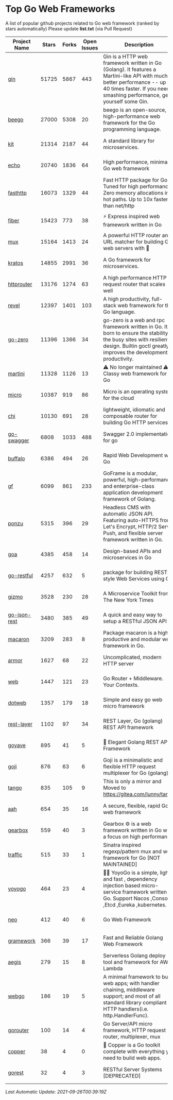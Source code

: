 # Top Go Web Frameworks
A list of popular github projects related to Go web framework (ranked by stars automatically)
Please update **list.txt** (via Pull Request)

| Project Name | Stars | Forks | Open Issues | Description | Last Commit |
| ------------ | ----- | ----- | ----------- | ----------- | ----------- |
| [gin](https://github.com/gin-gonic/gin) | 51725 | 5867 | 443 | Gin is a HTTP web framework written in Go (Golang). It features a Martini-like API with much better performance -- up to 40 times faster. If you need smashing performance, get yourself some Gin. | 2021-09-21 07:23:31 |
| [beego](https://github.com/beego/beego) | 27000 | 5308 | 20 | beego is an open-source, high-performance web framework for the Go programming language. | 2021-09-18 15:08:26 |
| [kit](https://github.com/go-kit/kit) | 21314 | 2187 | 44 | A standard library for microservices. | 2021-09-18 19:40:17 |
| [echo](https://github.com/labstack/echo) | 20740 | 1836 | 64 | High performance, minimalist Go web framework | 2021-09-23 20:17:09 |
| [fasthttp](https://github.com/valyala/fasthttp) | 16073 | 1329 | 44 | Fast HTTP package for Go. Tuned for high performance. Zero memory allocations in hot paths. Up to 10x faster than net/http | 2021-09-20 14:44:32 |
| [fiber](https://github.com/gofiber/fiber) | 15423 | 773 | 38 | ⚡️ Express inspired web framework written in Go | 2021-09-22 06:29:44 |
| [mux](https://github.com/gorilla/mux) | 15164 | 1413 | 24 | A powerful HTTP router and URL matcher for building Go web servers with 🦍 | 2021-09-14 12:12:19 |
| [kratos](https://github.com/go-kratos/kratos) | 14855 | 2991 | 36 | A Go framework for microservices. | 2021-09-24 06:21:35 |
| [httprouter](https://github.com/julienschmidt/httprouter) | 13176 | 1274 | 63 | A high performance HTTP request router that scales well | 2020-09-21 13:50:23 |
| [revel](https://github.com/revel/revel) | 12397 | 1401 | 103 | A high productivity, full-stack web framework for the Go language. | 2020-07-12 05:57:36 |
| [go-zero](https://github.com/zeromicro/go-zero) | 11396 | 1366 | 34 | go-zero is a web and rpc framework written in Go. It's born to ensure the stability of the busy sites with resilient design. Builtin goctl greatly improves the development productivity. | 2021-09-25 15:25:40 |
| [martini](https://github.com/go-martini/martini) | 11328 | 1126 | 13 | ⚠️ No longer maintained ⚠️  Classy web framework for Go | 2017-01-21 21:58:54 |
| [micro](https://github.com/micro/micro) | 10387 | 919 | 86 | Micro is an operating system for the cloud | 2021-09-24 10:04:37 |
| [chi](https://github.com/go-chi/chi) | 10130 | 691 | 28 | lightweight, idiomatic and composable router for building Go HTTP services | 2021-08-30 17:31:12 |
| [go-swagger](https://github.com/go-swagger/go-swagger) | 6808 | 1033 | 488 | Swagger 2.0 implementation for go | 2021-08-23 06:50:08 |
| [buffalo](https://github.com/gobuffalo/buffalo) | 6386 | 494 | 26 | Rapid Web Development w/ Go | 2021-09-01 16:15:57 |
| [gf](https://github.com/gogf/gf) | 6099 | 861 | 233 | GoFrame is a modular, powerful, high-performance and enterprise-class application development framework of Golang.  | 2021-09-23 11:29:20 |
| [ponzu](https://github.com/ponzu-cms/ponzu) | 5315 | 396 | 29 | Headless CMS with automatic JSON API. Featuring auto-HTTPS from Let's Encrypt, HTTP/2 Server Push, and flexible server framework written in Go. | 2020-01-02 00:14:32 |
| [goa](https://github.com/goadesign/goa) | 4385 | 458 | 14 | Design-based APIs and microservices in Go | 2021-09-21 00:06:48 |
| [go-restful](https://github.com/emicklei/go-restful) | 4257 | 632 | 5 | package for building REST-style Web Services using Go | 2021-09-24 05:28:34 |
| [gizmo](https://github.com/nytimes/gizmo) | 3528 | 230 | 28 | A Microservice Toolkit from The New York Times | 2021-04-30 15:27:05 |
| [go-json-rest](https://github.com/ant0ine/go-json-rest) | 3480 | 385 | 49 | A quick and easy way to setup a RESTful JSON API | 2017-09-13 04:12:08 |
| [macaron](https://github.com/go-macaron/macaron) | 3209 | 283 | 8 | Package macaron is a high productive and modular web framework in Go. | 2020-11-13 12:00:30 |
| [armor](https://github.com/labstack/armor) | 1627 | 68 | 22 | Uncomplicated, modern HTTP server | 2019-08-03 18:10:09 |
| [web](https://github.com/gocraft/web) | 1447 | 121 | 23 | Go Router + Middleware. Your Contexts. | 2019-02-07 15:06:52 |
| [dotweb](https://github.com/devfeel/dotweb) | 1357 | 179 | 18 | Simple and easy go web micro framework | 2021-04-20 05:49:58 |
| [rest-layer](https://github.com/rs/rest-layer) | 1102 | 97 | 34 | REST Layer, Go (golang) REST API framework | 2019-12-05 10:17:11 |
| [goyave](https://github.com/go-goyave/goyave) | 895 | 41 | 5 | 🍐 Elegant Golang REST API Framework | 2021-08-17 15:13:53 |
| [goji](https://github.com/goji/goji) | 876 | 63 | 6 | Goji is a minimalistic and flexible HTTP request multiplexer for Go (golang) | 2019-01-26 23:58:29 |
| [tango](https://github.com/lunny/tango) | 835 | 105 | 9 | This is only a mirror and Moved to https://gitea.com/lunny/tango | 2019-05-17 03:31:10 |
| [aah](https://github.com/go-aah/aah) | 654 | 35 | 16 | A secure, flexible, rapid Go web framework | 2020-09-02 02:31:20 |
| [gearbox](https://github.com/gogearbox/gearbox) | 559 | 40 | 3 | Gearbox :gear: is a web framework written in Go with a focus on high performance | 2021-09-23 15:43:02 |
| [traffic](https://github.com/gravityblast/traffic) | 515 | 33 | 1 | Sinatra inspired regexp/pattern mux and web framework for Go [NOT MAINTAINED] | 2015-11-26 21:31:07 |
| [yoyogo](https://github.com/yoyofx/yoyogo) | 464 | 23 | 4 | 🦄🌈 YoyoGo is a simple, light and fast , dependency injection based micro-service framework written in Go. Support Nacos ,Consoul ,Etcd ,Eureka ,kubernetes. | 2021-09-18 05:49:45 |
| [neo](https://github.com/ivpusic/neo) | 412 | 40 | 6 | Go Web Framework | 2017-08-14 23:54:31 |
| [gramework](https://github.com/gramework/gramework) | 366 | 39 | 17 | Fast and Reliable Golang Web Framework | 2020-01-21 17:51:59 |
| [aegis](https://github.com/tmaiaroto/aegis) | 279 | 15 | 8 | Serverless Golang deploy tool and framework for AWS Lambda | 2019-07-28 17:59:41 |
| [webgo](https://github.com/bnkamalesh/webgo) | 186 | 19 | 5 | A minimal framework to build web apps; with handler chaining, middleware support; and most of all standard library compliant HTTP handlers(i.e. http.HandlerFunc). | 2021-09-07 05:38:08 |
| [gorouter](https://github.com/vardius/gorouter) | 100 | 14 | 4 | Go Server/API micro framework, HTTP request router, multiplexer, mux | 2021-06-26 05:21:58 |
| [copper](https://github.com/gocopper/copper) | 38 | 4 | 0 | 🚀‏‏‎    ‎‏‏‎‏‏‎‎‎‎‎‎Copper is a Go toolkit complete with everything you need to build web apps. | 2021-09-21 02:36:17 |
| [gorest](https://github.com/tideland/gorest) | 32 | 4 | 3 | RESTful Server Systems [DEPRECATED] | 2017-11-10 13:00:37 |

*Last Automatic Update: 2021-09-26T00:39:19Z*
